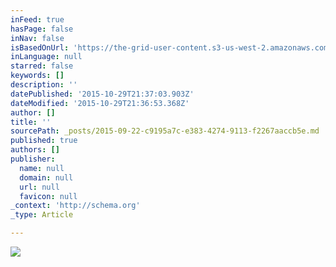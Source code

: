 ```yaml
---
inFeed: true
hasPage: false
inNav: false
isBasedOnUrl: 'https://the-grid-user-content.s3-us-west-2.amazonaws.com/e086d2e3-8afc-4fde-a7cf-201ef1f39c9d.png'
inLanguage: null
starred: false
keywords: []
description: ''
datePublished: '2015-10-29T21:37:03.903Z'
dateModified: '2015-10-29T21:36:53.368Z'
author: []
title: ''
sourcePath: _posts/2015-09-22-c9195a7c-e383-4274-9113-f2267aaccb5e.md
published: true
authors: []
publisher:
  name: null
  domain: null
  url: null
  favicon: null
_context: 'http://schema.org'
_type: Article

---
```

![](https://the-grid-user-content.s3-us-west-2.amazonaws.com/e086d2e3-8afc-4fde-a7cf-201ef1f39c9d.png)